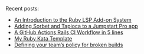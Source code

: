 Recent posts:

<!--START_SECTION:feed-->
* [An Introduction to the Ruby LSP Add-on System](http:&#x2F;&#x2F;www.andywaite.com&#x2F;2024&#x2F;10&#x2F;03&#x2F;the-ruby-lsp-addon-system.html)
* [Adding Sorbet and Tapioca to a Jumpstart Pro app](http:&#x2F;&#x2F;www.andywaite.com&#x2F;2023&#x2F;09&#x2F;17&#x2F;jumpstart-rails-pro-sorbet-tapioca.html)
* [A GitHub Actions Rails CI Workflow in 5 lines](http:&#x2F;&#x2F;www.andywaite.com&#x2F;2022&#x2F;04&#x2F;15&#x2F;reusable-github-actions-rails-workflow.html)
* [My Ruby Kata Template](http:&#x2F;&#x2F;www.andywaite.com&#x2F;2022&#x2F;04&#x2F;09&#x2F;ruby-kata-template.html)
* [Defining your team’s policy for broken builds](http:&#x2F;&#x2F;www.andywaite.com&#x2F;2020&#x2F;03&#x2F;16&#x2F;define-your-teams-broken-build-policy.html)
<!--END_SECTION:feed-->
